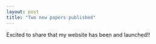 ```yaml
---
layout: post
title: "Two new papers published"
---
```


Excited to share that my website has been and launched!!
